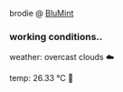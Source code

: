 brodie @ [BluMint](https://www.linkedin.com/company/blumint-io/)

<!--weather_start-->
### working conditions..

weather: overcast clouds ☁️

temp: 26.33 °C 🥶

<!--weather_end-->
